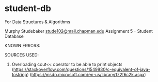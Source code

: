 # student-db
For Data Structures &amp; Algorithms

Murphy Studebaker
stude102@mail.chapman.edu
Assignment 5 - Student Database

KNOWN ERRORS:



SOURCES USED:
1. Overloading cout<< operator to be able to print objects
(https://stackoverflow.com/questions/1549930/c-equivalent-of-java-tostring)
(https://msdn.microsoft.com/en-us/library/1z2f6c2k.aspx)
